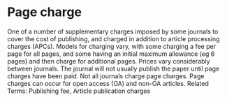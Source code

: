 # Page charge
One of a number of supplementary charges imposed by some journals to cover the cost of publishing, and charged in addition to article processing charges (APCs).
Models for charging vary, with some charging a fee per page for all pages, and some having an initial maximum allowance (eg 6 pages) and then charge for additional pages. Prices vary considerably between journals. The journal will not usually publish the paper until page charges have been paid. Not all journals charge page charges. Page charges can occur for open access (OA) and non-OA articles.
Related Terms: Publishing fee, Article publication charges